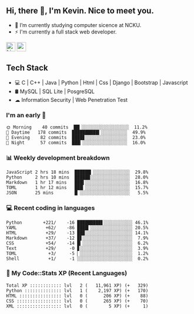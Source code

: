 ## Hi, there 👋, I'm Kevin. Nice to meet you.

- 🌱 I’m currently studying computer sicence at NCKU.
- ⚡ I'm currently a full stack web developer.

<a href="https://www.linkedin.com/in/kevin12686/"><img alt="LinkedIn" src="https://img.shields.io/badge/linkedin%20-%230077B5.svg?&style=for-the-badge&logo=linkedin&logoColor=white" height=25></a>
<a href="https://www.instagram.com/kevin12686/"><img src="https://img.shields.io/badge/instagram-3f729b?&style=for-the-badge&logo=instagram&logoColor=white" height=25></a>

## Tech Stack

* 💻 C | C++ | Java | Python | Html | Css | Django | Bootstrap | Javascript
* 🛢️ MySQL | SQL Lite | PosgreSQL
* ☁ Information Security | Web Penetration Test

### I'm an early 🐤

<!-- early_bird start -->

```text
🌞 Morning    40 commits  ██▎░░░░░░░░░░░░░░░░░░  11.2%
🌆 Daytime   178 commits  ██████████▍░░░░░░░░░░  49.9%
🌃 Evening    82 commits  ████▊░░░░░░░░░░░░░░░░  23.0%
🌙 Night      57 commits  ███▎░░░░░░░░░░░░░░░░░  16.0%
```

<!-- early_bird end -->

### 📊 Weekly development breakdown

<!-- code_time start -->

```text
JavaScript 2 hrs 18 mins  ██████▎░░░░░░░░░░░░░░  29.8%
Python     2 hrs 10 mins  █████▉░░░░░░░░░░░░░░░  28.0%
Markdown   1 hr 17 mins   ███▌░░░░░░░░░░░░░░░░░  16.8%
TOML       1 hr 12 mins   ███▎░░░░░░░░░░░░░░░░░  15.7%
JSON       25 mins        █▏░░░░░░░░░░░░░░░░░░░   5.5%
```

<!-- code_time end -->

### 💻 Recent coding in languages

<!-- code_diff start -->

```text
Python        +221/    -16 █████████▋░░░░░░░░░░░ 46.1%
YAML           +62/    -86 ████▎░░░░░░░░░░░░░░░░ 20.5%
HTML           +29/    -13 ██▉░░░░░░░░░░░░░░░░░░ 14.1%
Markdown       +37/    -12 █▋░░░░░░░░░░░░░░░░░░░  7.9%
CSS            +54/    -14 █▎░░░░░░░░░░░░░░░░░░░  6.2%
Text           +29/     -0 ▊░░░░░░░░░░░░░░░░░░░░  3.9%
TOML            +3/     -5 ▏░░░░░░░░░░░░░░░░░░░░  1.2%
Shell           +1/     -1 ░░░░░░░░░░░░░░░░░░░░░  0.2%
```

<!-- code_diff end -->

### 🧰 My Code::Stats XP (Recent Languages)

<!-- codestats start -->

```text
Total XP :::::::::::: lvl   2 (   11,961 XP) (+   329)
Python :::::::::::::: lvl   1 (    2,197 XP) (+   170)
HTML :::::::::::::::: lvl   0 (      206 XP) (+    88)
CSS ::::::::::::::::: lvl   0 (      265 XP) (+    70)
XML ::::::::::::::::: lvl   0 (        5 XP) (+     1)
```

<!-- codestats end -->
